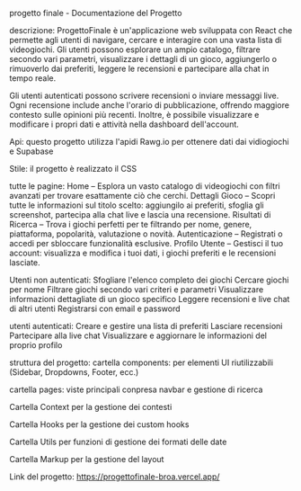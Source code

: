 progetto finale - Documentazione del Progetto

descrizione:
ProgettoFinale è un'applicazione web sviluppata con React che permette agli utenti di navigare, cercare e interagire con una vasta lista di videogiochi. Gli utenti possono esplorare un ampio catalogo, filtrare secondo vari parametri, visualizzare i dettagli di un gioco, aggiungerlo o rimuoverlo dai preferiti, leggere le recensioni e partecipare alla chat in tempo reale.

Gli utenti autenticati possono scrivere recensioni o inviare messaggi live. Ogni recensione include anche l'orario di pubblicazione, offrendo maggiore contesto sulle opinioni più recenti. Inoltre, è possibile visualizzare e modificare i propri dati e attività nella dashboard dell'account.

Api:
questo progetto utilizza l'apidi Rawg.io per ottenere dati dai vidiogiochi e Supabase

Stile:
il progetto è realizzato il CSS

tutte le pagine:
Home – Esplora un vasto catalogo di videogiochi con filtri avanzati per trovare esattamente ciò che cerchi.
Dettagli Gioco – Scopri tutte le informazioni sul titolo scelto: aggiungilo ai preferiti, sfoglia gli screenshot, partecipa alla chat live e lascia una recensione.
Risultati di Ricerca – Trova i giochi perfetti per te filtrando per nome, genere, piattaforma, popolarità, valutazione o novità.
Autenticazione – Registrati o accedi per sbloccare funzionalità esclusive.
Profilo Utente – Gestisci il tuo account: visualizza e modifica i tuoi dati, i giochi preferiti e le recensioni lasciate.

Utenti non autenticati:
Sfogliare l'elenco completo dei giochi
Cercare giochi per nome
Filtrare giochi secondo vari criteri e parametri
Visualizzare informazioni dettagliate di un gioco specifico
Leggere recensioni e live chat di altri utenti
Registrarsi con email e password

utenti autenticati:
Creare e gestire una lista di preferiti
Lasciare recensioni
Partecipare alla live chat
Visualizzare e aggiornare le informazioni del proprio profilo

struttura del progetto:
cartella components: per elementi UI riutilizzabili (Sidebar, Dropdowns, Footer, ecc.)

cartella pages: viste principali conpresa navbar e gestione di ricerca 

Cartella Context per la gestione dei contesti

Cartella Hooks per la gestione dei custom hooks

Cartella Utils per funzioni di gestione dei 
formati delle date

Cartella Markup per la gestione del layout

Link del progetto:
https://progettofinale-broa.vercel.app/